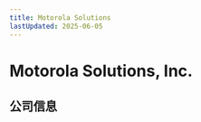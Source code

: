 ```yaml
---
title: Motorola Solutions
lastUpdated: 2025-06-05
---
```


# Motorola Solutions, Inc.

## 公司信息

<DirectHireCompanyTable state="illinois" city="chicago" companyJsonFileName="motorola-solutions" />
